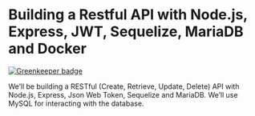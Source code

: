 # Building a Restful API with Node.js, Express, JWT, Sequelize, MariaDB and Docker

[![Greenkeeper badge](https://badges.greenkeeper.io/jetaimefrc/NodeJs-Restful-API-Sequelize-Jwt-MySQL.svg)](https://greenkeeper.io/)

We’ll be building a RESTful (Create, Retrieve, Update, Delete) API with Node.js, Express, Json Web Token, Sequelize and MariaDB. We’ll use MySQL for interacting with the database.

